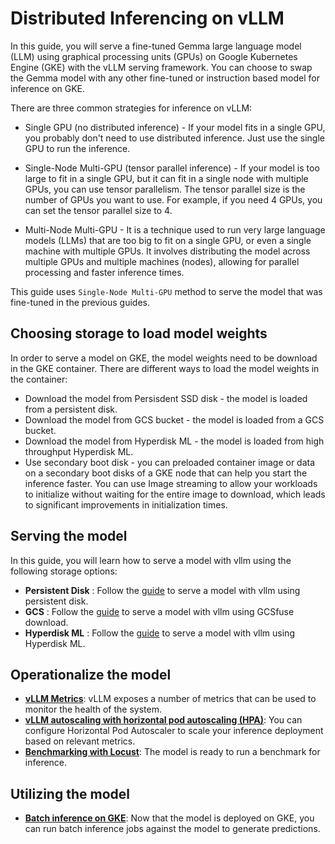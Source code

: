 # Distributed Inferencing on vLLM

In this guide, you will serve a fine-tuned Gemma large language model (LLM) using graphical processing units (GPUs) on Google Kubernetes Engine (GKE) with the vLLM serving framework. You can choose to swap the Gemma model with any other fine-tuned or instruction based model for inference on GKE.

There are three common strategies for inference on vLLM:

- Single GPU (no distributed inference) - If your model fits in a single GPU, you probably don't need to use distributed inference. Just use the single GPU to run the inference.
- Single-Node Multi-GPU (tensor parallel inference) - If your model is too large to fit in a single GPU, but it can fit in a single node with multiple GPUs, you can use tensor parallelism. The tensor parallel size is the number of GPUs you want to use. For example, if you need 4 GPUs, you can set the tensor parallel size to 4.

- Multi-Node Multi-GPU - It is a technique used to run very large language models (LLMs) that are too big to fit on a single GPU, or even a single machine with multiple GPUs. It involves distributing the model across multiple GPUs and multiple machines (nodes), allowing for parallel processing and faster inference times.

This guide uses `Single-Node Multi-GPU` method to serve the model that was fine-tuned in the previous guides.

## Choosing storage to load model weights

In order to serve a model on GKE, the model weights need to be download in the GKE container.
There are different ways to load the model weights in the container:

- Download the model from Persisdent SSD disk - the model is loaded from a persistent disk.
- Download the model from GCS bucket - the model is loaded from a GCS bucket.
- Download the model from Hyperdisk ML - the model is loaded from high throughput Hyperdisk ML.
- Use secondary boot disk - you can preloaded container image or data on a secondary boot disks of a GKE node that can help you start the inference faster. You can use Image streaming to allow your workloads to initialize without waiting for the entire image to download, which leads to significant improvements in initialization times.

## Serving the model

In this guide, you will learn how to serve a model with vllm using the following storage options:

- **Persistent Disk** : Follow the [guide](/use-cases/inferencing/serving/vllm/persistent-disk/README.md) to serve a model with vllm using persistent disk.
- **GCS** : Follow the [guide](/use-cases/inferencing/serving/vllm/gcsfuse/README.md) to serve a model with vllm using GCSfuse download.
- **Hyperdisk ML** : Follow the [guide](/use-cases/inferencing/serving/vllm/hyperdisk-ml/README.md) to serve a model with vllm using Hyperdisk ML.

## Operationalize the model

- [**vLLM Metrics**](/use-cases/inferencing/serving/vllm/metrics/README.md): vLLM exposes a number of metrics that can be used to monitor the health of the system.
- [**vLLM autoscaling with horizontal pod autoscaling (HPA)**](/use-cases/inferencing/serving/vllm/autoscaling/README.md): You can configure Horizontal Pod Autoscaler to scale your inference deployment based on relevant metrics.
- [**Benchmarking with Locust**](/use-cases/inferencing/benchmark/README.md): The model is ready to run a benchmark for inference.

## Utilizing the model

- [**Batch inference on GKE**](<(/use-cases/inferencing/batch-inference/README.md)>): Now that the model is deployed on GKE, you can run batch inference jobs against the model to generate predictions.
